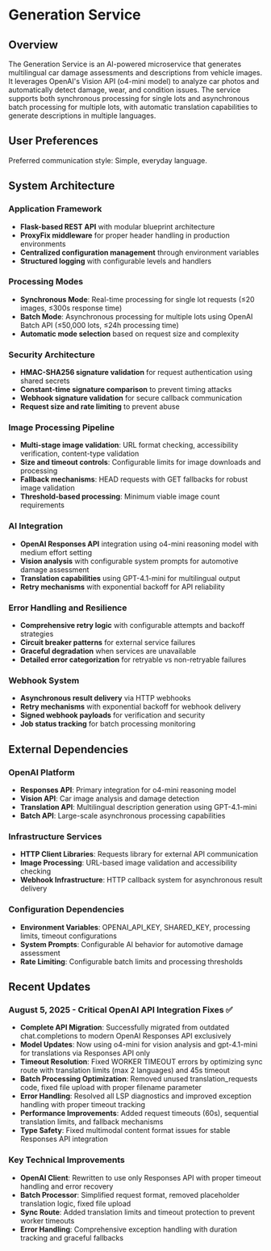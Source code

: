 # Generation Service

## Overview

The Generation Service is an AI-powered microservice that generates multilingual car damage assessments and descriptions from vehicle images. It leverages OpenAI's Vision API (o4-mini model) to analyze car photos and automatically detect damage, wear, and condition issues. The service supports both synchronous processing for single lots and asynchronous batch processing for multiple lots, with automatic translation capabilities to generate descriptions in multiple languages.

## User Preferences

Preferred communication style: Simple, everyday language.

## System Architecture

### Application Framework
- **Flask-based REST API** with modular blueprint architecture
- **ProxyFix middleware** for proper header handling in production environments
- **Centralized configuration management** through environment variables
- **Structured logging** with configurable levels and handlers

### Processing Modes
- **Synchronous Mode**: Real-time processing for single lot requests (≤20 images, ≤300s response time)
- **Batch Mode**: Asynchronous processing for multiple lots using OpenAI Batch API (≤50,000 lots, ≤24h processing time)
- **Automatic mode selection** based on request size and complexity

### Security Architecture
- **HMAC-SHA256 signature validation** for request authentication using shared secrets
- **Constant-time signature comparison** to prevent timing attacks
- **Webhook signature validation** for secure callback communication
- **Request size and rate limiting** to prevent abuse

### Image Processing Pipeline
- **Multi-stage image validation**: URL format checking, accessibility verification, content-type validation
- **Size and timeout controls**: Configurable limits for image downloads and processing
- **Fallback mechanisms**: HEAD requests with GET fallbacks for robust image validation
- **Threshold-based processing**: Minimum viable image count requirements

### AI Integration
- **OpenAI Responses API** integration using o4-mini reasoning model with medium effort setting
- **Vision analysis** with configurable system prompts for automotive damage assessment
- **Translation capabilities** using GPT-4.1-mini for multilingual output
- **Retry mechanisms** with exponential backoff for API reliability

### Error Handling and Resilience
- **Comprehensive retry logic** with configurable attempts and backoff strategies
- **Circuit breaker patterns** for external service failures
- **Graceful degradation** when services are unavailable
- **Detailed error categorization** for retryable vs non-retryable failures

### Webhook System
- **Asynchronous result delivery** via HTTP webhooks
- **Retry mechanisms** with exponential backoff for webhook delivery
- **Signed webhook payloads** for verification and security
- **Job status tracking** for batch processing monitoring

## External Dependencies

### OpenAI Platform
- **Responses API**: Primary integration for o4-mini reasoning model
- **Vision API**: Car image analysis and damage detection
- **Translation API**: Multilingual description generation using GPT-4.1-mini
- **Batch API**: Large-scale asynchronous processing capabilities

### Infrastructure Services
- **HTTP Client Libraries**: Requests library for external API communication
- **Image Processing**: URL-based image validation and accessibility checking
- **Webhook Infrastructure**: HTTP callback system for asynchronous result delivery

### Configuration Dependencies
- **Environment Variables**: OPENAI_API_KEY, SHARED_KEY, processing limits, timeout configurations
- **System Prompts**: Configurable AI behavior for automotive damage assessment
- **Rate Limiting**: Configurable batch limits and processing thresholds

## Recent Updates

### August 5, 2025 - Critical OpenAI API Integration Fixes ✅
- **Complete API Migration**: Successfully migrated from outdated chat.completions to modern OpenAI Responses API exclusively
- **Model Updates**: Now using o4-mini for vision analysis and gpt-4.1-mini for translations via Responses API only
- **Timeout Resolution**: Fixed WORKER TIMEOUT errors by optimizing sync route with translation limits (max 2 languages) and 45s timeout
- **Batch Processing Optimization**: Removed unused translation_requests code, fixed file upload with proper filename parameter
- **Error Handling**: Resolved all LSP diagnostics and improved exception handling with proper timeout tracking
- **Performance Improvements**: Added request timeouts (60s), sequential translation limits, and fallback mechanisms
- **Type Safety**: Fixed multimodal content format issues for stable Responses API integration

### Key Technical Improvements
- **OpenAI Client**: Rewritten to use only Responses API with proper timeout handling and error recovery
- **Batch Processor**: Simplified request format, removed placeholder translation logic, fixed file upload
- **Sync Route**: Added translation limits and timeout protection to prevent worker timeouts
- **Error Handling**: Comprehensive exception handling with duration tracking and graceful fallbacks